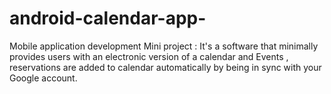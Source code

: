 # android-calendar-app-
Mobile application development Mini project : It's a  software that minimally provides users with an electronic version of a calendar and Events , reservations are added to calendar automatically by being in sync with your Google account.
